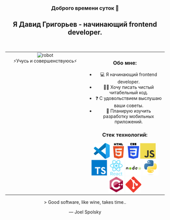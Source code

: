 ### <div align="center">Доброго времени суток 👋</div>
## <div align="center">Я Давид Григорьев - начинающий frontend developer.</div>
<br/>
<table><tr><td valign="top" width="50%">
 
<div align="center">
<img src="./src/img/robot.gif" alt="robot" height="400">
 <br/>
⚡Учусь и совершенствуюсь⚡
 </div></td><td valign="top" width="50%">

<div align="center">
 
### Обо мне:
- 💻 Я начинающий frontend developer.
- ✍🏻 Хочу писать чистый читабельный код.
- ❓ С удовольствием выслушаю ваши советы.
- 🌱 Планирую изучить разработку мобильных приложений.

### Стек технологий:
<img src="./src/img/vscode.svg" alt="VS Code" height="50">
<img src="./src/img/html.svg" alt="HTML" height="50">
<img src="./src/img/CSS3.svg" alt="CSS" height="50" >
<img src="./src/img/js.svg" alt="Javascript" height="50"> 
<img src="./src/img/typesript.svg" alt="TypeScript" height="50" /> 
<img src="./src/img/react.svg" alt="React" height="50">
<img src="./src/img/node.svg" alt="NodeJS" height="50">
<img src="./src/img/python.svg" alt="python" height="50">
<img src="./src/img/C.svg" alt="C++" height="50">
<img src="./src/img/git.svg" alt="git" height="50">
</div></td></tr></table>

<div align="center">
> Good software, like wine, takes time..

— Joel Spolsky
 </div>


